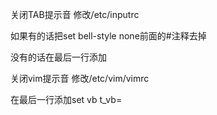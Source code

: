 关闭TAB提示音
修改/etc/inputrc

如果有的话把set bell-style none前面的#注释去掉

没有的话在最后一行添加

 

关闭vim提示音
修改/etc/vim/vimrc

在最后一行添加set vb t_vb=